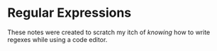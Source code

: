 # Regular Expressions
These notes were created to scratch my itch of _knowing_ how to write regexes while using a code editor.
